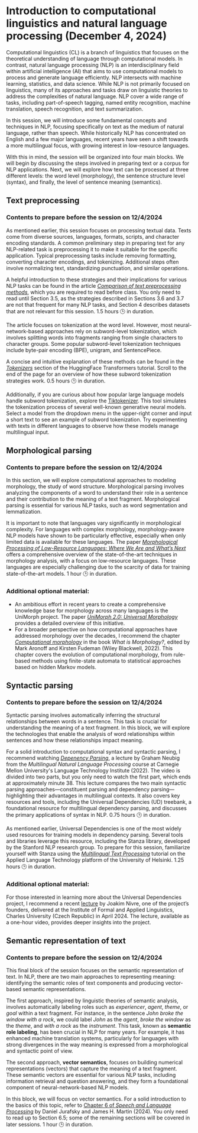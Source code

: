 # Introduction to computational linguistics and natural language processing (December 4, 2024)

Computational linguistics (CL) is a branch of linguistics that focuses on the theoretical understanding of language through computational models. In contrast, natural language processing (NLP) is an interdisciplinary field within artificial intelligence (AI) that aims to use computational models to process and generate language efficiently. NLP intersects with machine learning, statistics, and data science. While NLP is not primarily focused on linguistics, many of its approaches and tasks draw on linguistic theories to address the complexities of natural language. NLP cover a wide range of tasks, including part-of-speech tagging, named entity recognition, machine translation, speech recognition, and text summarization.

In this session, we will introduce some fundamental concepts and techniques in NLP, focusing specifically on text as the medium of natural language, rather than speech. While historically NLP has concentrated on English and a few major languages, recent years have seen a shift towards a more multilingual focus, with growing interest in low-resource languages.

With this in mind, the session will be organized into four main blocks. We will begin by discussing the steps involved in preparing text or a corpus for NLP applications. Next, we will explore how text can be processed at three different levels: the word level (morphology), the sentence structure level (syntax), and finally, the level of sentence meaning (semantics).

## Text preprocessing

### Contents to prepare before the session on 12/4/2024

As mentioned earlier, this session focuses on processing textual data. Texts come from diverse sources, languages, formats, scripts, and character encoding standards. A common preliminary step in preparing text for any NLP-related task is preprocessing it to make it suitable for the specific application. Typical preprocessing tasks include removing formatting, converting character encodings, and tokenizing. Additional steps often involve normalizing text, standardizing punctuation, and similar operations.

A helpful introduction to these strategies and their implications for various NLP tasks can be found in the article [*Comparison of text preprocessing methods*](https://www.cambridge.org/core/services/aop-cambridge-core/content/view/43A20821D65F1C0C4366B126FC794AE3/S1351324922000213a.pdf/comparison-of-text-preprocessing-methods.pdf), which you are required to read before class. You only need to read until Section 3.5, as the strategies described in Sections 3.6 and 3.7 are not that frequent for many NLP tasks, and Section 4 describes datasets that are not relevant for this session. 1.5 hours 🕒️ in duration.

The article focuses on tokenization at the word level. However, most neural-network-based approaches rely on subword-level tokenization, which involves splitting words into fragments ranging from single characters to character groups. Some popular subword-level tokenization techniques include byte-pair encoding (BPE), unigram, and SentencePiece.

A concise and intuitive explanation of these methods can be found in the [*Tokenizers*](https://huggingface.co/docs/transformers/main/tokenizer_summary) section of the HuggingFace Transformers tutorial. Scroll to the end of the page for an overview of how these subword tokenization strategies work. 0.5 hours 🕒️ in duration.

Additionally, if you are curious about how popular large language models handle subword tokenization, explore the [Tiktokenizer](https://tiktokenizer.vercel.app). This tool simulates the tokenization process of several well-known generative neural models. Select a model from the dropdown menu in the upper-right corner and input a short text to see an example of subword tokenization. Try experimenting with texts in different languages to observe how these models manage multilingual input.

## Morphological parsing

### Contents to prepare before the session on 12/4/2024

In this section, we will explore computational approaches to modeling morphology, the study of word structure. Morphological parsing involves analyzing the components of a word to understand their role in a sentence and their contribution to the meaning of a text fragment. Morphological parsing is essential for various NLP tasks, such as word segmentation and lemmatization.

It is important to note that languages vary significantly in morphological complexity. For languages with complex morphology, morphology-aware NLP models have shown to be particularly effective, especially when only limited data is available for these languages. The paper [*Morphological Processing of Low-Resource Languages: Where We Are and What’s Next*](https://aclanthology.org/2022.findings-acl.80.pdf) offers a comprehensive overview of the state-of-the-art techniques in morphology analysis, with a focus on low-resource languages. These languages are especially challenging due to the scarcity of data for training state-of-the-art models. 1 hour 🕒️ in duration.

### Additional **optional** material: 

* An ambitious effort in recent years to create a comprehensive knowledge base for morphology across many languages is the UniMorph project. The paper [*UniMorph 2.0: Universal Morphology*](https://aclanthology.org/L18-1293v2.pdf) provides a detailed overview of this initiative.
* For a broader perspective on how computational approaches have addressed morphology over the decades, I recommend the chapter [*Computational morphology*](https://ling.auf.net/lingbuzz/007366/current.pdf?_s=R2w2FR3x92UHOOwt) in the book *What is Morphology?*, edited by Mark Aronoff and Kirsten Fudeman (Wiley Blackwell, 2022). This chapter covers the evolution of computational morphology, from rule-based methods using finite-state automata to statistical approaches based on hidden Markov models.

## Syntactic parsing

### Contents to prepare before the session on 12/4/2024

Syntactic parsing involves automatically inferring the structural relationships between words in a sentence. This task is crucial for understanding the meaning of a text fragment. In this block, we will explore the technologies that enable the analysis of word relationships within sentences and how these relationships impact meaning.

For a solid introduction to computational syntax and syntactic parsing, I recommend watching [*Depenency Parsing*](https://www.youtube.com/watch?v=f-3N0stPtbw), a lecture by Graham Neubig from the *Multilingual Natural Language Processing* course at Carnegie Mellon University's Language Technology Institute (2022). The video is divided into two parts, but you only need to watch the first part, which ends at approximately minute 38\. This lecture compares the two main syntactic parsing approaches—constituent parsing and dependency parsing—highlighting their advantages in multilingual contexts. It also covers key resources and tools, including the Universal Dependencies (UD) treebank, a foundational resource for multilingual dependency parsing, and discusses the primary applications of syntax in NLP. 0.75 hours  🕒️ in duration.

As mentioned earlier, Universal Dependencies is one of the most widely used resources for training models in dependency parsing. Several tools and libraries leverage this resource, including the Stanza library, developed by the Stanford NLP research group. To prepare for this session, familiarize yourself with Stanza using the [*Multilingual Text Processing*](https://applied-language-technology.mooc.fi/html/notebooks/part_iii/01_multilingual_nlp.html) tutorial on the Applied Language Technology platform of the University of Helsinki. 1.25 hours 🕒️ in duration.

### Additional **optional** material:

For those interested in learning more about the Universal Dependencies project, I recommend a recent [lecture](https://www.youtube.com/watch?v=rIo44KZ9nTc) by Joakim Nivre, one of the project’s founders, delivered at the Institute of Formal and Applied Linguistics, Charles University (Czech Republic) in April 2024\. The lecture, available as a one-hour video, provides deeper insights into the project.

## Semantic representation of text

### Contents to prepare before the session on 12/4/2024

This final block of the session focuses on the semantic representation of text. In NLP, there are two main approaches to representing meaning: identifying the semantic roles of text components and producing vector-based semantic representations.

The first approach, inspired by linguistic theories of semantic analysis, involves automatically labeling roles such as *experiencer*, *agent*, *theme*, or *goal* within a text fragment. For instance, in the sentence *John broke the window with a rock*, we could label *John* as the *agent*, *broke the window* as the *theme*, and *with a rock* as the *instrument*. This task, known as **semantic role labeling**, has been crucial in NLP for many years. For example, it has enhanced machine translation systems, particularly for languages with strong divergences in the way meaning is expressed from a morphological and syntactic point of view.

The second approach, **vector semantics**, focuses on building numerical representations (vectors) that capture the meaning of a text fragment. These semantic vectors are essential for various NLP tasks, including information retrieval and question answering, and they form a foundational component of neural-network-based NLP models.

In this block, we will focus on vector semantics. For a solid introduction to the basics of this topic, refer to [Chapter 6 of *Speech and Language Processing*](https://web.stanford.edu/~jurafsky/slp3/6.pdf) by Daniel Jurafsky and James H. Martin (2024). You only need to read up to Section 6.5; some of the remaining sections will be covered in later sessions. 1 hour 🕒️ in duration.
